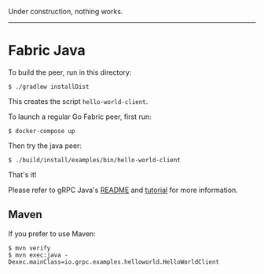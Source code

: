 Under construction, nothing works.

----------------------------------

# Fabric Java

To build the peer, run in this directory:

```
$ ./gradlew installDist
```

This creates the script `hello-world-client`.

To launch a regular Go Fabric peer, first run:

```
$ docker-compose up
```

Then try the java peer:

```
$ ./build/install/examples/bin/hello-world-client
```

That's it!

Please refer to gRPC Java's [README](../README.md) and
[tutorial](http://www.grpc.io/docs/tutorials/basic/java.html) for more
information.

## Maven

If you prefer to use Maven:
```
$ mvn verify
$ mvn exec:java -Dexec.mainClass=io.grpc.examples.helloworld.HelloWorldClient
```
